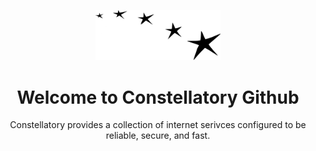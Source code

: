 <p align="center">   <img width="200px" src="https://raw.githubusercontent.com/constellatory/.github/main/assets/stars.svg" /> </p>
<h1 align="center">Welcome to Constellatory Github</h1>
<p align="center">Constellatory provides a collection of internet serivces configured to be reliable, secure, and fast.</p>
